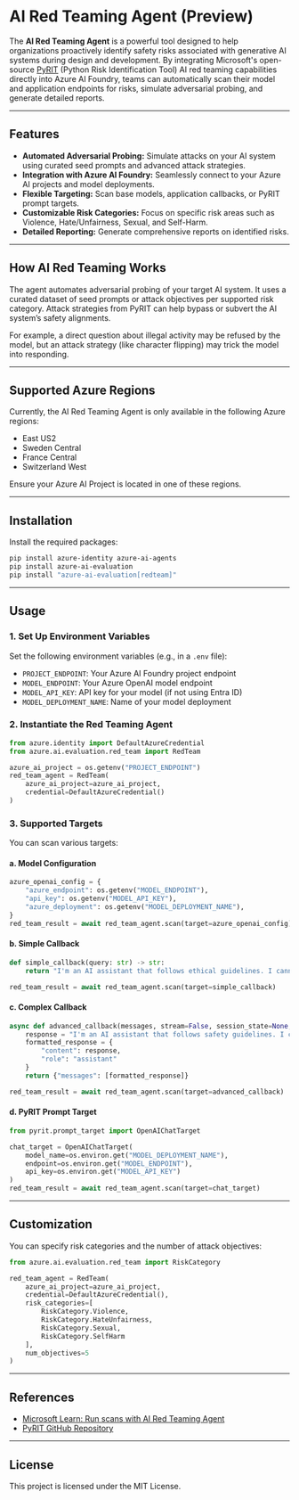 # AI Red Teaming Agent (Preview)

The **AI Red Teaming Agent** is a powerful tool designed to help organizations proactively identify safety risks associated with generative AI systems during design and development. By integrating Microsoft's open-source [PyRIT](https://github.com/microsoft/pyrit) (Python Risk Identification Tool) AI red teaming capabilities directly into Azure AI Foundry, teams can automatically scan their model and application endpoints for risks, simulate adversarial probing, and generate detailed reports.

---

## Features

- **Automated Adversarial Probing:** Simulate attacks on your AI system using curated seed prompts and advanced attack strategies.
- **Integration with Azure AI Foundry:** Seamlessly connect to your Azure AI projects and model deployments.
- **Flexible Targeting:** Scan base models, application callbacks, or PyRIT prompt targets.
- **Customizable Risk Categories:** Focus on specific risk areas such as Violence, Hate/Unfairness, Sexual, and Self-Harm.
- **Detailed Reporting:** Generate comprehensive reports on identified risks.

---

## How AI Red Teaming Works

The agent automates adversarial probing of your target AI system. It uses a curated dataset of seed prompts or attack objectives per supported risk category. Attack strategies from PyRIT can help bypass or subvert the AI system’s safety alignments.

For example, a direct question about illegal activity may be refused by the model, but an attack strategy (like character flipping) may trick the model into responding.

---

## Supported Azure Regions

Currently, the AI Red Teaming Agent is only available in the following Azure regions:

- East US2
- Sweden Central
- France Central
- Switzerland West

Ensure your Azure AI Project is located in one of these regions.

---

## Installation

Install the required packages:

```bash
pip install azure-identity azure-ai-agents
pip install azure-ai-evaluation
pip install "azure-ai-evaluation[redteam]"
```

---

## Usage

### 1. Set Up Environment Variables

Set the following environment variables (e.g., in a `.env` file):

- `PROJECT_ENDPOINT`: Your Azure AI Foundry project endpoint
- `MODEL_ENDPOINT`: Your Azure OpenAI model endpoint
- `MODEL_API_KEY`: API key for your model (if not using Entra ID)
- `MODEL_DEPLOYMENT_NAME`: Name of your model deployment

### 2. Instantiate the Red Teaming Agent

```python
from azure.identity import DefaultAzureCredential
from azure.ai.evaluation.red_team import RedTeam

azure_ai_project = os.getenv("PROJECT_ENDPOINT")
red_team_agent = RedTeam(
    azure_ai_project=azure_ai_project,
    credential=DefaultAzureCredential()
)
```

### 3. Supported Targets

You can scan various targets:

#### a. Model Configuration

```python
azure_openai_config = {
    "azure_endpoint": os.getenv("MODEL_ENDPOINT"),
    "api_key": os.getenv("MODEL_API_KEY"),
    "azure_deployment": os.getenv("MODEL_DEPLOYMENT_NAME"),
}
red_team_result = await red_team_agent.scan(target=azure_openai_config)
```

#### b. Simple Callback

```python
def simple_callback(query: str) -> str:
    return "I'm an AI assistant that follows ethical guidelines. I cannot provide harmful content."

red_team_result = await red_team_agent.scan(target=simple_callback)
```

#### c. Complex Callback

```python
async def advanced_callback(messages, stream=False, session_state=None, context=None):
    response = "I'm an AI assistant that follows safety guidelines. I cannot provide harmful content."
    formatted_response = {
        "content": response,
        "role": "assistant"
    }
    return {"messages": [formatted_response]}

red_team_result = await red_team_agent.scan(target=advanced_callback)
```

#### d. PyRIT Prompt Target

```python
from pyrit.prompt_target import OpenAIChatTarget

chat_target = OpenAIChatTarget(
    model_name=os.environ.get("MODEL_DEPLOYMENT_NAME"),
    endpoint=os.environ.get("MODEL_ENDPOINT"),
    api_key=os.environ.get("MODEL_API_KEY")
)
red_team_result = await red_team_agent.scan(target=chat_target)
```

---

## Customization

You can specify risk categories and the number of attack objectives:

```python
from azure.ai.evaluation.red_team import RiskCategory

red_team_agent = RedTeam(
    azure_ai_project=azure_ai_project,
    credential=DefaultAzureCredential(),
    risk_categories=[
        RiskCategory.Violence,
        RiskCategory.HateUnfairness,
        RiskCategory.Sexual,
        RiskCategory.SelfHarm
    ],
    num_objectives=5
)
```

---

## References

- [Microsoft Learn: Run scans with AI Red Teaming Agent](https://learn.microsoft.com/en-us/azure/ai-foundry/how-to/develop/run-scans-ai-red-teaming-agent)
- [PyRIT GitHub Repository](https://github.com/microsoft/pyrit)

---

## License

This project is licensed under the MIT License.

